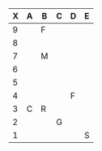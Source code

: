 | X   | A   | B   | C   | D   | E   |
| --- | --- | --- | --- | --- | --- |
| 9   |     | F   |     |     |     |
| 8   |     |     |     |     |     |
| 7   |     | M   |     |     |     |
| 6   |     |     |     |     |     |
| 5   |     |     |     |     |     |
| 4   |     |     |     | F   |     |
| 3   | C   | R   |     |     |     |
| 2   |     |     | G   |     |     |
| 1   |     |     |     |     | S   |
